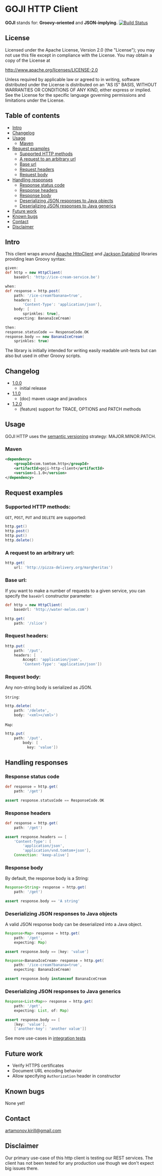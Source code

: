 # GOJI HTTP Client

**GOJI** stands for: **Groovy-oriented** and **JSON-implying.** [![Build Status](https://travis-ci.org/tomtom-international/goji-http-client.svg?branch=master)](https://travis-ci.org/tomtom-international/goji-http-client)

## License

Licensed under the Apache License, Version 2.0 (the "License");
you may not use this file except in compliance with the License.
You may obtain a copy of the License at

   http://www.apache.org/licenses/LICENSE-2.0

Unless required by applicable law or agreed to in writing, software
distributed under the License is distributed on an "AS IS" BASIS,
WITHOUT WARRANTIES OR CONDITIONS OF ANY KIND, either express or implied.
See the License for the specific language governing permissions and
limitations under the License.


## Table of contents

* [Intro](#intro)
* [Changelog](#changelog)
* [Usage](#usage)
   * [Maven](#maven)
* [Request examples](#requests)
   * [Supported HTTP methods](#http-methods)
   * [A request to an arbitrary url](#url)
   * [Base url](#base-url)
   * [Request headers](#request-headers)
   * [Request body](#request-body)
* [Handling responses](#responses)
   * [Response status code](#status)
   * [Response headers](#response-headers)
   * [Response body](#response-body)
   * [Deserializing JSON responses to Java objects](#jsons)
   * [Deserializing JSON responses to Java generics](#generics)
* [Future work](#todo)
* [Known bugs](#bugs)
* [Contact](#contact)
* [Disclaimer](#disclaimer)
    
<a id='intro'></a>
## Intro
This client wraps around [Apache HttpClient](https://hc.apache.org/httpcomponents-client-ga/) and [Jackson Databind](https://github.com/FasterXML/jackson-databind) libraries providing lean Groovy syntax:
```groovy
given:
def http = new HttpClient(
    baseUrl: 'http://ice-cream-service.be')
    
when:
def response = http.post(
    path: '/ice-cream?banana=true',
    headers: [
        'Content-Type': 'application/json'],
    body: [
        sprinkles: true],
    expecting: BananaIceCream)
    
then:
response.statusCode == ResponseCode.OK
response.body == new BananaIceCream(
    sprinkles: true)
```

The library is initially intended for writing easily readable unit-tests but can also but used in other Groovy scripts. 

<a id='changelog'></a>
## Changelog
* [1.0.0](http://mvnrepository.com/artifact/com.tomtom.http/goji-http-client/1.0.0)
  * initial release
* [1.1.0](http://mvnrepository.com/artifact/com.tomtom.http/goji-http-client/1.1.0)
  * (doc) maven usage and javadocs
* [1.2.0](http://mvnrepository.com/artifact/com.tomtom.http/goji-http-client/1.2.0)
  * (feature) support for TRACE, OPTIONS and PATCH methods

<a id='usage'></a>
## Usage

GOJI HTTP uses the [semantic versioning](http://semver.org/) strategy: MAJOR.MINOR.PATCH.

<a id='maven'></a>
### Maven

```xml
<dependency>
    <groupId>com.tomtom.http</groupId>
    <artifactId>goji-http-client</artifactId>
    <version>1.1.0</version>
</dependency>
```

<a id='requests'></a>
## Request examples

<a id='http-methods'></a>
### Supported HTTP methods:

`GET`, `POST`, `PUT` and `DELETE` are supported:
```groovy
http.get()
http.post()
http.put()
http.delete()
```

<a id='url'></a>
### A request to an arbitrary url:

```groovy
http.get(
    url: 'http://pizza-delivery.org/margheritas')
```

<a id='base-url'></a>
### Base url:

If you want to make a number of requests to a given service, you can specify the `baseUrl` constructor parameter:
```groovy
def http = new HttpClient(
    baseUrl: 'http://water-melon.com')
    
http.get(
    path: '/slice')
```

<a id='request-headers'></a>
### Request headers:

```groovy
http.put(
    path: '/put',
    headers: [
        Accept: 'application/json',
        'Content-Type': 'application/json'])
```

<a id='request-body'></a>
### Request body:

Any non-string body is serialized as JSON.

`String`:
```groovy
http.delete(
    path: '/delete',
    body: '<xml></xml>')
```
`Map`:
```groovy
http.put(
    path: '/put',
        body: [
          key: 'value']) 
```

<a id='responses'></a>
## Handling responses

<a id='status'></a>
### Response status code

```groovy
def response = http.get(
    path: '/get')
    
assert response.statusCode == ResponseCode.OK
```

<a id='response-headers'></a>
### Response headers

```groovy
def response = http.get(
    path: '/get')
    
assert response.headers == [
    'Content-Type': [
        'application/json',
        'application/vnd.tomtom+json'],
    Connection: 'keep-alive'] 
```

<a id='response-body'></a>
### Response body

By default, the response body is a String:
```groovy
Response<String> response = http.get(
    path: '/get')
    
assert response.body == 'A string'
```

<a id='jsons'></a>
### Deserializing JSON responses to Java objects

A valid JSON response body can be deserialized into a Java object.
```groovy
Response<Map> response = http.get(
    path: '/get',
    expecting: Map)
    
assert response.body == [key: 'value']
```

```groovy
Response<BananaIceCream> response = http.get(
    path: '/ice-cream?banana=true',
    expecting: BananaIceCream)
    
assert response.body instanceof BananaIceCream
```

<a id='generics'></a>
### Deserializing JSON responses to Java generics

```groovy
Response<List<Map>> response = http.get(
    path: '/get',
    expecting: List, of: Map)
    
assert response.body == [
    [key: 'value'],
    ['another-key': 'another value']]
```

See more use-cases in [integration tests](src/integration-test/groovy)

<a id='todo'></a>
## Future work

- Verify HTTPS certificates
- Document URL encoding behavior
- Allow specifying `Authorization` header in constructor

<a id='bugs'></a>
## Known bugs

None yet!

<a id='contact'></a>
## Contact

[artamonov.kirill@gmail.com](mailto:artamonov.kirill@gmail.com)

<a id="disclaimer"></a>
## Disclaimer

Our primary use-case of this http client is testing our REST services. The client has not been tested for any production use though we don't expect big issues there.

